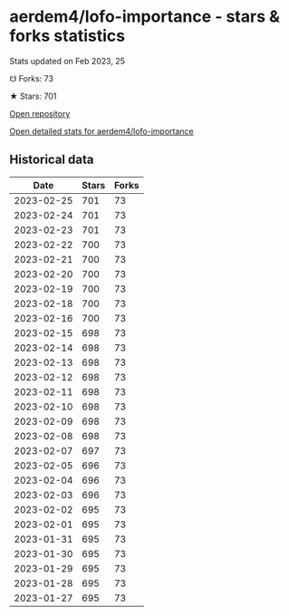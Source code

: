# aerdem4/lofo-importance - stars & forks statistics

Stats updated on Feb 2023, 25

☋ Forks: 73

★ Stars: 701

[Open repository](https://github.com/aerdem4/lofo-importance)

[Open detailed stats for aerdem4/lofo-importance](https://reviewgithub.com/rep/aerdem4/lofo-importance)

## Historical data
| Date | Stars | Forks |
|------|-------|-------|
| 2023-02-25 | 701 | 73 | 
| 2023-02-24 | 701 | 73 | 
| 2023-02-23 | 701 | 73 | 
| 2023-02-22 | 700 | 73 | 
| 2023-02-21 | 700 | 73 | 
| 2023-02-20 | 700 | 73 | 
| 2023-02-19 | 700 | 73 | 
| 2023-02-18 | 700 | 73 | 
| 2023-02-16 | 700 | 73 | 
| 2023-02-15 | 698 | 73 | 
| 2023-02-14 | 698 | 73 | 
| 2023-02-13 | 698 | 73 | 
| 2023-02-12 | 698 | 73 | 
| 2023-02-11 | 698 | 73 | 
| 2023-02-10 | 698 | 73 | 
| 2023-02-09 | 698 | 73 | 
| 2023-02-08 | 698 | 73 | 
| 2023-02-07 | 697 | 73 | 
| 2023-02-05 | 696 | 73 | 
| 2023-02-04 | 696 | 73 | 
| 2023-02-03 | 696 | 73 | 
| 2023-02-02 | 695 | 73 | 
| 2023-02-01 | 695 | 73 | 
| 2023-01-31 | 695 | 73 | 
| 2023-01-30 | 695 | 73 | 
| 2023-01-29 | 695 | 73 | 
| 2023-01-28 | 695 | 73 | 
| 2023-01-27 | 695 | 73 | 

